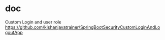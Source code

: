 # doc
Custom Login and user role
https://github.com/kishanjavatrainer/SpringBootSecurityCustomLoginAndLogoutApp
